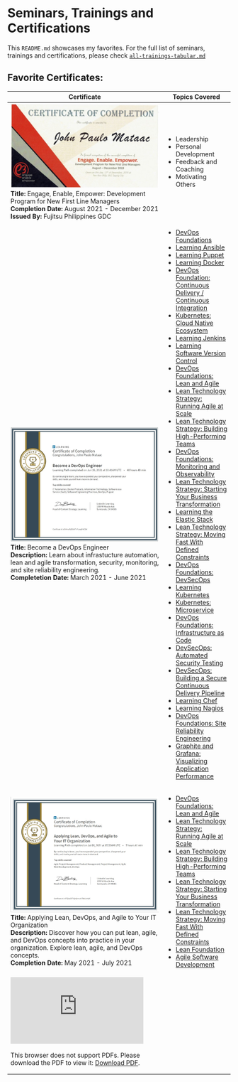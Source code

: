 # Seminars, Trainings and Certifications

This `README.md` showcases my favorites. For the full list of seminars, trainings and certifications, please check [`all-trainings-tabular.md`](all-trainings-tabular.md)


## Favorite Certificates:
| Certificate | Topics Covered |
|-------------|----------------|
|<img width=100% src="certificates\2019\Fujitsu-E3-Development-Program-for-New-First-Line-Managers.jpg"></img><BR> **Title:** Engage, Enable, Empower: Development Program for New First Line Managers <BR> **Completion Date:** August 2021 - December 2021 <BR> **Issued By:** Fujitsu Philippines GDC | <ul><li>Leadership</li><li>Personal Development</li><li>Feedback and Coaching</li><li>Motivating Others</li></ul>
|<img width=100% src="images\Become%20a%20DevOps%20Engineer.jpg"/> <BR> **Title:** Become a DevOps Engineer <BR> **Description:** Learn about infrastucture automation, lean and agile transformation, security, monitoring, and site reliability engineering. <BR> **Completetion Date:** March 2021 - June 2021 | <ul><li>[DevOps Foundations](https://github.com/cyberpau/seminars/blob/main/certificates/2021/CertificateOfCompletion_DevOps%20Foundations.pdf)</li><li>[Learning Ansible](certificates/2021/CertificateOfCompletion_Learning%20Ansible.pdf)</li><li>[Learning Puppet](certificates/2021/CertificateOfCompletion_Learning%20Puppet.pdf)</li><li>[Learning Docker](certificates/2021/CertificateOfCompletion_Learning%20Docker.pdf)</li><li>[DevOps Foundation: Continuous Delivery / Continuous Integration](certificates/2021/CertificateOfCompletion_DevOps%20Foundations%20Continuous%20DeliveryContinuous%20Integration.pdf)</li><li>[Kubernetes: Cloud Native Ecosystem](certificates/2021/CertificateOfCompletion_Kubernetes%20Cloud%20Native%20Ecosystem.pdf)</li><li>[Learning Jenkins](certificates/2021/CertificateOfCompletion_Learning%20Jenkins.pdf)</li><li>[Learning Software Version Control](certificates/2021/CertificateOfCompletion_Learning%20Software%20Version%20Control.pdf)</li><li>[DevOps Foundations: Lean and Agile](certificates/2021/CertificateOfCompletion_DevOps%20Foundations%20Lean%20and%20Agile.pdf)</li><li>[Lean Technology Strategy: Running Agile at Scale](certificates/2021/CertificateOfCompletion_Lean%20Technology%20Strategy%20Running%20Agile%20at%20Scale.pdf)</li><li>[Lean Technology Strategy: Building High-Performing Teams](certificates/2021/CertificateOfCompletion_Lean%20Technology%20Strategy%20Building%20HighPerforming%20Teams.pdf)</li><li>[DevOps Foundations: Monitoring and Observability](certificates/2021/CertificateOfCompletion_DevOps%20Foundations%20Monitoring%20and%20Observability.pdf)</li><li>[Lean Technology Strategy: Starting Your Business Transformation](certificates/2021/CertificateOfCompletion_Lean%20Technology%20Strategy%20Starting%20Your%20Business%20Transformation.pdf)</li><li>[Learning the Elastic Stack](certificates/2021/CertificateOfCompletion_Learning%20the%20Elastic%20Stack.pdf)</li><li>[Lean Technology Strategy: Moving Fast With Defined Constraints](certificates/2021/CertificateOfCompletion_Lean%20Technology%20Strategy%20Moving%20Fast%20With%20Defined%20Constraints.pdf)</li><li>[DevOps Foundations: DevSecOps](certificates/2021/CertificateOfCompletion_DevOps%20Foundations%20DevSecOps.pdf)</li><li>[Learning Kubernetes](certificates/2021/CertificateOfCompletion_Learning%20Kubernetes.pdf)</li><li>[Kubernetes: Microservice](certificates/2021/CertificateOfCompletion_Kubernetes%20Microservices.pdf)</li><li>[DevOps Foundations: Infrastructure as Code](certificates/2021/CertificateOfCompletion_DevOps%20Foundations%20Infrastructure%20as%20Code.pdf)</li><li>[DevSecOps: Automated Security Testing](certificates/2021/CertificateOfCompletion_DevSecOps%20Automated%20Security%20Testing.pdf)</li><li>[DevSecOps: Building a Secure Continuous Delivery Pipeline](certificates/2021/CertificateOfCompletion_DevSecOps%20Building%20a%20Secure%20Continuous%20Delivery%20Pipeline.pdf)</li><li>[Learning Chef](certificates/2021/CertificateOfCompletion_Learning%20Chef.pdf)</li><li>[Learning Nagios](certificates/2021/CertificateOfCompletion_Learning%20Nagios.pdf)</li><li>[DevOps Foundations: Site Reliability Engineering](certificates/2021/CertificateOfCompletion_DevOps%20Foundations%20Site%20Reliability%20Engineering.pdf)</li><li>[Graphite and Grafana: Visualizing Application Performance](certificates/2021/CertificateOfCompletion_Graphite%20and%20Grafana%20Visualizing%20Application%20Performance.pdf)</li></ul> |
 <img width=100% src="https://raw.githubusercontent.com/cyberpau/seminars/main/images/Applying%20Lean%2C%20DevOps%2C%20and%20Agile%20to%20Your%20IT%20Organization.jpg" /> <BR> **Title:** Applying Lean, DevOps, and Agile to Your IT Organization <BR> **Description:** Discover how you can put lean, agile, and DevOps concepts into practice in your organization. Explore lean, agile, and DevOps concepts. <BR> **Completion Date:** May 2021 - July 2021 <BR> | <ul><li>[DevOps Foundations: Lean and Agile](certificates/2021/CertificateOfCompletion_DevOps%20Foundations%20Lean%20and%20Agile.pdf)</li><li>[Lean Technology Strategy: Running Agile at Scale](certificates/2021/CertificateOfCompletion_Lean%20Technology%20Strategy%20Running%20Agile%20at%20Scale.pdf)</li><li>[Lean Technology Strategy: Building High-Performing Teams](certificates/2021/CertificateOfCompletion_Lean%20Technology%20Strategy%20Building%20HighPerforming%20Teams.pdf)</li><li>[Lean Technology Strategy: Starting Your Business Transformation](certificates/2021/CertificateOfCompletion_Lean%20Technology%20Strategy%20Starting%20Your%20Business%20Transformation.pdf)</li><li>[Lean Technology Strategy: Moving Fast With Defined Constraints](certificates/2021/CertificateOfCompletion_Lean%20Technology%20Strategy%20Moving%20Fast%20With%20Defined%20Constraints.pdf)</li><li>[Lean Foundation](certificates/2021/CertificateOfCompletion_Lean%20Foundations.pdf)</li><li>[Agile Software Development](certificates/2021/CertificateOfCompletion_Agile%20Software%20Development.pdf)</li> |
 |<object data="https://github.com/cyberpau/seminars/blob/main/certificates/2021/AWS%20Training%20%26%20Certification%20-%20Certificate%20of%20Completion.pdf" type="application/pdf" width="700px" height="700px"><embed src="https://github.com/cyberpau/seminars/blob/main/certificates/2021/AWS%20Training%20%26%20Certification%20-%20Certificate%20of%20Completion.pdf"><p>This browser does not support PDFs. Please download the PDF to view it: <a href="https://github.com/cyberpau/seminars/blob/main/certificates/2021/AWS%20Training%20%26%20Certification%20-%20Certificate%20of%20Completion.pdf">Download PDF</a>.</p></embed></object> | 